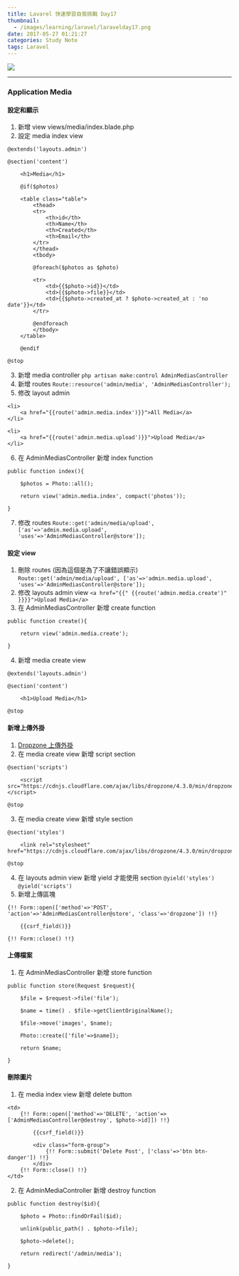 ```yaml
---
title: Lavarel 快速學習自我挑戰 Day17
thumbnail:
  - /images/learning/laravel/laravelday17.png
date: 2017-05-27 01:21:27
categories: Study Note
tags: Laravel
---
```

<img src="/images/learning/laravel/laravelday17.png">

***
### Application Media
#### 設定和顯示
1. 新增 view views/media/index.blade.php
2. 設定 media index view
```
@extends('layouts.admin')

@section('content')

    <h1>Media</h1>

    @if($photos)

    <table class="table">
        <thead>
        <tr>
            <th>id</th>
            <th>Name</th>
            <th>Created</th>
            <th>Email</th>
        </tr>
        </thead>
        <tbody>

        @foreach($photos as $photo)

        <tr>
            <td>{{$photo->id}}</td>
            <td>{{$photo->file}}</td>
            <td>{{$photo->created_at ? $photo->created_at : 'no date'}}</td>
        </tr>

        @endforeach
        </tbody>
    </table>

    @endif

@stop
```
3. 新增 media controller `php artisan make:control AdminMediasController`
4. 新增 routes `Route::resource('admin/media', 'AdminMediasController');`
5. 修改 layout admin
```
<li>
    <a href="{{route('admin.media.index')}}">All Media</a>
</li>

<li>
    <a href="{{route('admin.media.upload')}}">Upload Media</a>
</li>
```
6. 在 AdminMediasController 新增 index function
```
public function index(){
        
    $photos = Photo::all();
    
    return view('admin.media.index', compact('photos'));
    
}
```
7. 修改 routes
`Route::get('admin/media/upload', ['as'=>'admin.media.upload', 'uses'=>'AdminMediasController@store']);`
#### 設定 view
1. 刪除 routes (因為這個是為了不讓錯誤顯示)
`Route::get('admin/media/upload', ['as'=>'admin.media.upload', 'uses'=>'AdminMediasController@store']);`
2. 修改 layouts admin view
`<a href="{{" {{route('admin.media.create')" }}}}">Upload Media</a>`
3. 在 AdminMediasController 新增 create function
```
public function create(){

    return view('admin.media.create');

}
```
4. 新增 media create view
```
@extends('layouts.admin')

@section('content')

    <h1>Upload Media</h1>

@stop

```
#### 新增上傳外掛
1. [Dropzone 上傳外掛](http://www.dropzonejs.com/#installation)
2. 在 media create view 新增 script section
```
@section('scripts')

    <script src="https://cdnjs.cloudflare.com/ajax/libs/dropzone/4.3.0/min/dropzone.min.js"></script>

@stop
```
3. 在 media create view 新增 style section
```
@section('styles')

    <link rel="stylesheet" href="https://cdnjs.cloudflare.com/ajax/libs/dropzone/4.3.0/min/dropzone.min.css">
    
@stop
```
4. 在 layouts admin view 新增 yield 才能使用 section `@yield('styles')` `@yield('scripts')`
5. 新增上傳區塊
```
{!! Form::open(['method'=>'POST', 'action'=>'AdminMediasController@store', 'class'=>'dropzone']) !!}
    
    {{csrf_field()}}

{!! Form::close() !!}
```
#### 上傳檔案
1. 在 AdminMediasController 新增 store function
```
public function store(Request $request){

    $file = $request->file('file');

    $name = time() . $file->getClientOriginalName();

    $file->move('images', $name);

    Photo::create(['file'=>$name]);

    return $name;

}
```
#### 刪除圖片
1. 在 media index view 新增  delete button
```
<td>
    {!! Form::open(['method'=>'DELETE', 'action'=>['AdminMediasController@destroy', $photo->id]]) !!}

        {{csrf_field()}}

        <div class="form-group">
            {!! Form::submit('Delete Post', ['class'=>'btn btn-danger']) !!}
        </div>
    {!! Form::close() !!}
</td>
```
2. 在 AdminMediaController 新增 destroy function
```
public function destroy($id){

    $photo = Photo::findOrFail($id);

    unlink(public_path() . $photo->file);

    $photo->delete();

    return redirect('/admin/media');

}
```